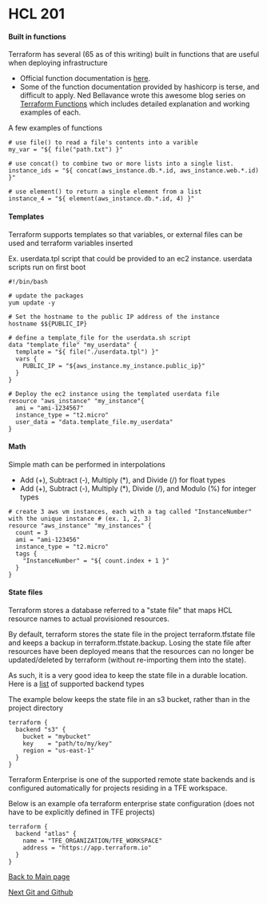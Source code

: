 # HCL 201

#### Built in functions

Terraform has several (65 as of this writing) built in functions that are useful when deploying infrastructure
* Official function documentation is 
[here](https://www.terraform.io/docs/configuration/interpolation.html#built-in-functions).
* Some of the function documentation provided by hashicorp is terse, and difficult to apply. Ned Bellavance wrote this
awesome blog series on [Terraform Functions](https://nedinthecloud.com/2018/10/05/terraform-fotd-wrap-up/) which includes
detailed explanation and working examples of each.

A few examples of functions
```hcl-terraform
# use file() to read a file's contents into a varible
my_var = "${ file("path.txt") }"

# use concat() to combine two or more lists into a single list.
instance_ids = "${ concat(aws_instance.db.*.id, aws_instance.web.*.id) }"

# use element() to return a single element from a list
instance_4 = "${ element(aws_instance.db.*.id, 4) }"

```

#### Templates

Terraform supports templates so that variables, or external files can be used and terraform variables inserted

Ex. userdata.tpl script that could be provided to an ec2 instance. userdata scripts run on first boot
```
#!/bin/bash

# update the packages
yum update -y

# Set the hostname to the public IP address of the instance
hostname $${PUBLIC_IP}
```
```hcl-terraform
# define a template_file for the userdata.sh script
data "template_file" "my_userdata" {
  template = "${ file("./userdata.tpl") }"
  vars {
    PUBLIC_IP = "${aws_instance.my_instance.public_ip}"
  }
}

# Deploy the ec2 instance using the templated userdata file
resource "aws_instance" "my_instance"{
  ami = "ami-1234567"
  instance_type = "t2.micro"
  user_data = "data.template_file.my_userdata"
}
```

#### Math
Simple math can be performed in interpolations

* Add (+), Subtract (-), Multiply (*), and Divide (/) for float types
* Add (+), Subtract (-), Multiply (*), Divide (/), and Modulo (%) for integer types

```hcl-terraform
# create 3 aws vm instances, each with a tag called "InstanceNumber" with the unique instance # (ex. 1, 2, 3)
resource "aws_instance" "my_instances" {
  count = 3
  ami = "ami-123456"
  instance_type = "t2.micro"
  tags {
    "InstanceNumber" = "${ count.index + 1 }"
  }
}
```

#### State files
Terraform stores a database referred to a "state file" that maps HCL resource names to actual provisioned resources. 

By default, terraform stores the state file in the project terraform.tfstate file and keeps a backup in 
terraform.tfstate.backup. Losing the state file after resources have been deployed means that the resources 
can no longer be updated/deleted by terraform (without re-importing them into the state).

As such, it is a very good idea to keep the state file in a durable location. Here is a
[list](https://www.terraform.io/docs/backends/types/index.html) of supported backend types

The example below keeps the state file in an s3 bucket, rather than in the project directory
```hcl-terraform
terraform {
  backend "s3" {
    bucket = "mybucket"
    key    = "path/to/my/key"
    region = "us-east-1"
  }
}
```

Terraform Enterprise is one of the supported remote state backends and is configured automatically for projects
residing in a TFE workspace. 

Below is an example ofa terraform enterprise state configuration (does not have to be explicitly defined in TFE projects)
```hcl-terraform
terraform {
  backend "atlas" {
    name = "TFE_ORGANIZATION/TFE_WORKSPACE"
    address = "https://app.terraform.io" 
  }
}
```

[Back to Main page](../README.md)

[Next Git and Github](github.md)

